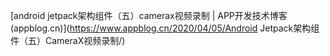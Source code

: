 [android jetpack架构组件（五）camerax视频录制 | APP开发技术博客 (appblog.cn)](https://www.appblog.cn/2020/04/05/Android Jetpack架构组件（五）CameraX视频录制/)